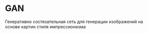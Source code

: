 # GAN
Генеративно состязательная сеть для генерации изображений на основе картин стиля импрессионизма 
